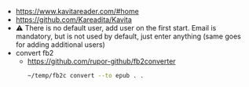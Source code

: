 * https://www.kavitareader.com/#home
* https://github.com/Kareadita/Kavita
* :warning: There is no default user, add user on the first start. Email is mandatory, but is not used by default, just enter anything (same goes for adding additional users)
* convert fb2
    * https://github.com/rupor-github/fb2converter
      ```bash
      ~/temp/fb2c convert --to epub . .
      ```
